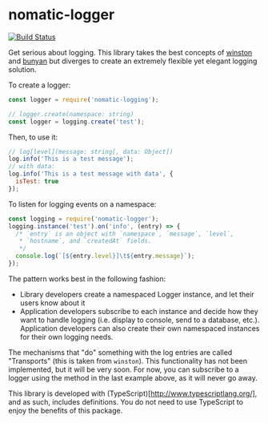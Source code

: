 # nomatic-logger
[![Build Status](https://travis-ci.org/bdfoster/nomatic-logger.svg?branch=master)](https://travis-ci.org/bdfoster/nomatic-logger)

Get serious about logging. This library takes the best concepts of
[winston](https://github.com/winstonjs/winston) and
[bunyan](https://github.com/trentm/node-bunyan) but diverges to create
an extremely flexible yet elegant logging solution.

To create a logger:
```javascript
const logger = require('nomatic-logging');

// logger.create(namespace: string)
const logger = logging.create('test');
```

Then, to use it:
```javascript
// log[level](message: string[, data: Object])
log.info('This is a test message');
// with data:
log.info('This is a test message with data', {
  isTest: true
});
```

To listen for logging events on a namespace:
```javascript
const logging = require('nomatic-logger');
logging.instance('test').on('info', (entry) => {
  /* `entry` is an object with `namespace`, `message`, `level`,
   * `hostname`, and `createdAt` fields.
   */
  console.log(`[${entry.level}]\t${entry.message}`);
});
```

The pattern works best in the following fashion:
  * Library developers create a namespaced Logger instance, and let their users know about it
  * Application developers subscribe to each instance and decide how they want to handle logging (i.e. display to console, send to a database, etc.). Application developers can also create their own namespaced instances for their own logging needs.

The mechanisms that "do" something with the log entries are called "Transports" (this is taken from ```winston```). This functionality has not been implemented, but it will be very soon. For now, you can subscribe to a logger using the method in the last example above, as it will never go away.

This library is developed with (TypeScript)[http://www.typescriptlang.org/], and as such, includes definitions. You do not need to use TypeScript to enjoy the benefits of this package.

